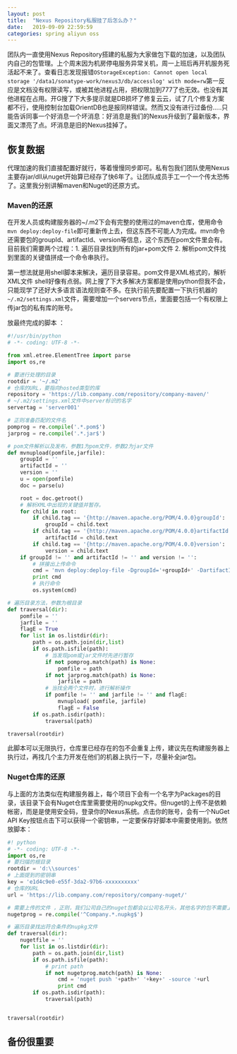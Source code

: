 ```yaml
---
layout: post
title:  "Nexus Repository私服挂了后怎么办？"
date:   2019-09-09 22:59:59
categories: spring aliyun oss
---
```


团队内一直使用Nexus Repository搭建的私服为大家做包下载的加速，以及团队内自己的包管理。上个周末因为机房停电服务异常关机，周一上班后再开机服务死活起不来了。查看日志发现报错`OStorageException: Cannot open local storage '/data1/sonatype-work/nexus3/db/accesslog' with mode=rw`第一反应是文档没有权限读写，或被其他进程占用，把权限加到777了也无效。也没有其他进程在占用。开G搜了下大多提示就是DB损坏了修复云云，试了几个修复方案都不行，使用控制台加载OrientDB也是报同样错误。然而又没有进行过备份.....只能告诉同事一个好消息一个坏消息：好消息是我们的Nexus升级到了最新版本，界面又漂亮了点。坏消息是旧的Nexus挂掉了。

## 恢复数据
代理加速的我们直接配置好就行，等着慢慢同步即可。私有包我们团队使用Nexus主要存jar/dll从nuget开始算已经存了快6年了。让团队成员手工一个一个传太恐怖了。这里我分别讲解maven和Nuget的还原方式。

### Maven的还原
在开发人员或构建服务器的~/.m2下会有完整的使用过的maven仓库，使用命令`mvn deploy:deploy-file`即可重新传上去，但这东西不可能人为完成。mvn命令还需要包的groupId、artifactId、version等信息，这个东西在pom文件里会有。目前我们需要两个过程：1. 遍历目录找到所有的jar+pom文件 2. 解析pom文件找到里面的关键值拼成一个命令串执行。

第一想法就是用shell脚本来解决，遍历目录容易。pom文件是XML格式的，解析XML文件 shell好像有点弱。网上搜了下大多解决方案都是使用python但我不会，只能现学了还好大多语言语法规则查不多。在执行前先要配置一下执行机器的`~/.m2/settings.xml`文件，需要增加一个servers节点，里面要包括一个有权限上传jar包的私有库的账号。

放最终完成的脚本 ：
~~~ python
#!/usr/bin/python
# -*- coding: UTF-8 -*-

from xml.etree.ElementTree import parse
import os,re

# 要进行处理的目录
rootdir = '~/.m2'
# 仓库的URL，要指向hosted类型的库
repository = 'https://lib.company.com/repository/company-maven/'
# ~/.m2/settings.xml文件中server标识的名字
servertag = 'server001'

# 正则准备匹配的文件名
pomprog = re.compile('.*.pom$')
jarprog = re.compile('.*.jar$')

# pom文件解析以及发布，参数1为pom文件，参数2为jar文件
def mvnupload(pomfile,jarfile):
    groupId = ''
    artifactId = ''
    version = ''
    u = open(pomfile)
    doc = parse(u)

    root = doc.getroot()
    # 解析XML中出现的关键值并暂存。
    for child in root:
        if child.tag == '{http://maven.apache.org/POM/4.0.0}groupId':
            groupId = child.text
        if child.tag == '{http://maven.apache.org/POM/4.0.0}artifactId':
            artifactId = child.text
        if child.tag == '{http://maven.apache.org/POM/4.0.0}version':
            version = child.text
    if groupId != '' and artifactId != '' and version != '':
        # 拼接出上传命令
        cmd = 'mvn deploy:deploy-file -DgroupId='+groupId+' -DartifactId='+artifactId+' -Dversion='+version+' -DgeneratePom=false -Dpackaging=jar -DrepositoryId='+servertag+' -Durl='+repository+' -DpomFile='+pomfile+' -Dfile='+jarfile
        print cmd
        # 执行命令
        os.system(cmd)

# 遍历目录方法，参数为根目录
def traversal(dir):
    pomfile = ''
    jarfile = ''
    flagE = True
    for list in os.listdir(dir):
        path = os.path.join(dir,list)
        if os.path.isfile(path):
            # 当发现pom或jar文件时先进行暂存
            if not pomprog.match(path) is None:
                pomfile = path
            if not jarprog.match(path) is None:
                jarfile = path
            # 当找全两个文件时，进行解析操作
            if pomfile != '' and jarfile != '' and flagE:
                mvnupload( pomfile, jarfile)
                flagE = False
        if os.path.isdir(path):
            traversal(path)

traversal(rootdir)
~~~

此脚本可以无限执行，仓库里已经存在的包不会重复上传，建议先在构建服务器上执行过，再找几个主力开发在他们的机器上执行一下，尽量补全jar包。

### Nuget仓库的还原
与上面的方法类似在构建服务器上，每个项目下会有一个名字为Packages的目录，该目录下会有Nuget仓库里需要使用的nupkg文件。但nuget的上传不是依赖帐密，而是是使用安全码，登录你的Nexus系统。点击你的账号，会有一个NuGet API Key按钮点击下可以获得一个密钥串，一定要保存好脚本中需要使用到。依然放脚本：
~~~ python
#! python
# -*- coding: UTF-8 -*-
import os,re
# 要扫描的根目录 
rootdir = 'd:\\sources'
# 上面提到的密钥串
key = 'e1d4c9e0-e55f-3da2-97b6-xxxxxxxxxx'
# 仓库的URL
url = 'https://lib.company.com/repository/company-nuget/'

# 需要上传的文件 ，正则，我们公司自己的nuget包都会以公司名开头，其他名字的包不需要上传
nugetprog = re.compile('^Company.*.nupkg$')

# 遍历目录找出符合条件的nupkg文件
def traversal(dir):
    nugetfile = ''
    for list in os.listdir(dir):
        path = os.path.join(dir,list)
        if os.path.isfile(path):
            # print path
            if not nugetprog.match(path) is None:
                cmd = 'nuget push '+path+' '+key+' -source '+url
                print cmd
        if os.path.isdir(path):
            traversal(path)


traversal(rootdir)
~~~

## 备份很重要